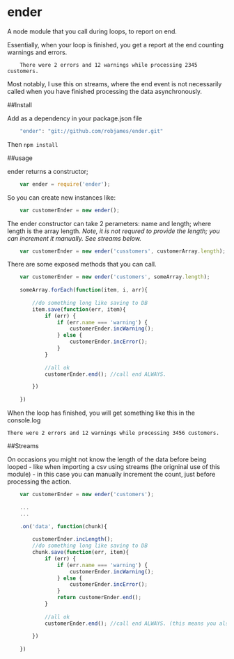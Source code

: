 ender
=====

A node module that you call during loops, to report on end.

Essentially, when your loop is finished, you get a report at the end counting warnings and errors.

		There were 2 errors and 12 warnings while processing 2345 customers.	

Most notably, I use this on streams, where the end event is not necessarily called when you have finished processing the data asynchronously.

##Install

Add as a dependency in your package.json file

```javascript
	"ender": "git://github.com/robjames/ender.git"
```

Then `npm install`


##usage

ender returns a constructor;

```javascript
	var ender = require('ender');
```

So you can create new instances like:

```javascript
	var customerEnder = new ender();
```

The ender constructor can take 2 perameters: name and length; where length is the array length.
*Note, it is not requred to provide the length; you can increment it manually. See streams below.*

```javascript
	var customerEnder = new ender('cusstomers', customerArray.length);
```

There are some exposed methods that you can call.

```javascript
	var customerEnder = new ender('customers', someArray.length);
	
	someArray.forEach(function(item, i, arr){
		
		//do something long like saving to DB
		item.save(function(err, item){
			if (err) {
				if (err.name === 'warning') {
					customerEnder.incWarning();
				} else {
					customerEnder.incError();
				}
			}
			
			//all ok
			customerEnder.end(); //call end ALWAYS.

		})
		
	})
```

When the loop has finished, you will get something like this in the console.log

	There were 2 errors and 12 warnings while processing 3456 customers.	

##Streams

On occasions you might not know the length of the data before being looped - like when importing a csv using streams (the origninal use of this module) - in this case you can manually increment the count, just before processing the action.

```javascript
	var customerEnder = new ender('customers');
	
	...
	...

	.on('data', function(chunk){
	
		customerEnder.incLength();
		//do something long like saving to DB
		chunk.save(function(err, item){
			if (err) {
				if (err.name === 'warning') {
					customerEnder.incWarning();
				} else {
					customerEnder.incError();
				}
				return customerEnder.end();
			}
			
			//all ok
			customerEnder.end(); //call end ALWAYS. (this means you also might need to include it in the error block)
	
		})
			
	})
```